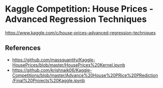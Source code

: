 # Kaggle Competition: House Prices - Advanced Regression Techniques
https://www.kaggle.com/c/house-prices-advanced-regression-techniques

## References
- https://github.com/massquantity/Kaggle-HousePrices/blob/master/HousePrices%20Kernel.ipynb
- https://github.com/krishnaik06/Kaggle-Competitions/blob/master/Advance%20House%20PRice%20PRediction/Final%20Projects%20Kaggle.ipynb
